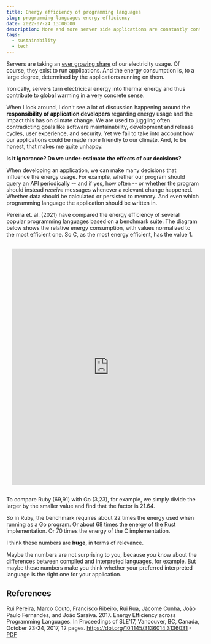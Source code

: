 ```yaml
---
title: Energy efficiency of programming languages
slug: programming-languages-energy-efficiency
date: 2022-07-24 13:00:00
description: More and more server side applications are constantly contributing to the global electricity usage. As a developer, you might be responsible for such applications. Have you ever considered the impact which the selection of the programming language has on the energy consumption?
tags:
  - sustainability
  - tech
---
```


Servers are taking an [ever growing share](https://digital-strategy.ec.europa.eu/en/library/energy-efficient-cloud-computing-technologies-and-policies-eco-friendly-cloud-market) of our electricity usage. Of course, they exist to run applications. And the energy consumption is, to a large degree, determined by the applications running on them.

Ironically, servers turn electricical energy into thermal energy and thus contribute to global warming in a very concrete sense.

When I look around, I don't see a lot of discussion happening around the **responsibility of application developers** regarding energy usage and the impact this has on climate change. We are used to juggling often contradicting goals like software maintainability, development and release cycles, user experience, and security. Yet we fail to take into account how our applications could be made more friendly to our climate. And, to be honest, that makes me quite unhappy.

**Is it ignorance? Do we under-estimate the effects of our decisions?**

When developing an application, we can make many decisions that influence the energy usage. For example, whether our program should query an API periodically -- and if yes, how often -- or whether the program should instead _receive_ messages whenever a relevant change happened. Whether data should be calculated or persisted to memory. And even which programming language the application should be written in.

Pereira et. al. (2021) have compared the energy efficiency of several popular programming languages based on a benchmark suite. The diagram below shows the relative energy consumption, with values normalized to the most efficient one. So C, as the most energy efficient, has the value 1.

<iframe title="Programming languages ranked by energy use" aria-label="Dot Plot" id="datawrapper-chart-u0vYb" src="https://datawrapper.dwcdn.net/u0vYb/1/" scrolling="no" frameborder="0" style="width: 0; min-width: 100% !important; border: none; padding: 15px;" height="615"></iframe><script type="text/javascript">!function(){"use strict";window.addEventListener("message",(function(e){if(void 0!==e.data["datawrapper-height"]){var t=document.querySelectorAll("iframe");for(var a in e.data["datawrapper-height"])for(var r=0;r<t.length;r++){if(t[r].contentWindow===e.source)t[r].style.height=e.data["datawrapper-height"][a]+"px"}}}))}();
</script>

To compare Ruby (69,91) with Go (3,23), for example, we simply divide the larger by the smaller value and find that the factor is 21.64.

So in Ruby, the benchmark requires about 22 times the energy used when running as a Go program. Or about 68 times the energy of the Rust implementation. Or 70 times the energy of the C implementation.

I think these numbers are **huge**, in terms of relevance.

Maybe the numbers are not surprising to you, because you know about the differences between compiled and interpreted languages, for example. But maybe these numbers make you think whether your preferred interpreted language is the right one for your application.

## References

Rui Pereira, Marco Couto, Francisco Ribeiro, Rui Rua, Jácome Cunha,
João Paulo Fernandes, and João Saraiva. 2017. Energy Efficiency
across Programming Languages. In Proceedings of SLE’17, Vancouver,
BC, Canada, October 23-24, 2017, 12 pages.
https://doi.org/10.1145/3136014.3136031 - [PDF](https://haslab.github.io/SAFER/scp21.pdf)
